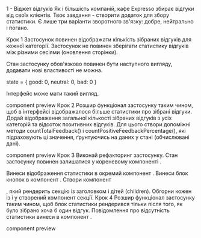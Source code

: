 1 - Віджет відгуків Як і більшість компаній, кафе Expresso збирає відгуки від
своїх клієнтів. Твоє завдання - створити додаток для збору статистики. Є лише
три варіанти зворотного зв'язку: добре, нейтрально і погано.

Крок 1 Застосунок повинен відображати кількість зібраних відгуків для кожної
категорії. Застосунок не повинен зберігати статистику відгуків між різними
сесіями (оновлення сторінки).

Стан застосунку обов'язково повинен бути наступного вигляду, додавати нові
властивості не можна.

state = { good: 0, neutral: 0, bad: 0 }

Інтерфейс може мати такий вигляд.

component preview Крок 2 Розшир функціонал застосунку таким чином, щоб в
інтерфейсі відображалося більше статистики про зібрані відгуки. Додай
відображення загальної кількості зібраних відгуків з усіх категорій та відсоток
позитивних відгуків. Для цього створи допоміжні методи countTotalFeedback() і
countPositiveFeedbackPercentage(), які підраховують ці значення, ґрунтуючись на
даних у стані (обчислювані дані).

component preview Крок 3 Виконай рефакторинг застосунку. Стан застосунку повинен
залишатися у кореневому компоненті <App>.

Винеси відображення статистики в окремий компонент
<Statistics good={} neutral={} bad={} total={} positivePercentage={}>. Винеси
блок кнопок в компонент <FeedbackOptions options={} onLeaveFeedback={}>. Створи
компонент <Section title="">, який рендерить секцію із заголовком і дітей
(children). Обгорни кожен із <Statistics> і <FeedbackOptions> у створений
компонент секції. Крок 4 Розшир функціонал застосунку таким чином, щоб блок
статистики рендерився тільки після того, як було зібрано хоча б один відгук.
Повідомлення про відсутність статистики винеси в компонент
<Notification message="There is no feedback">.

component preview
